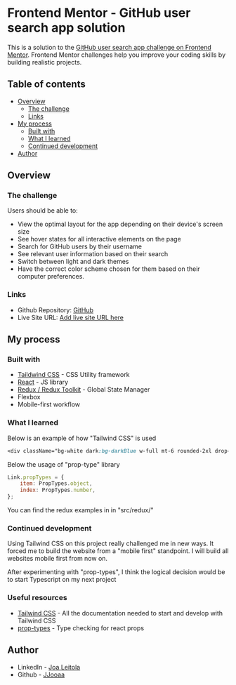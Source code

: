 # Frontend Mentor - GitHub user search app solution

This is a solution to the [GitHub user search app challenge on Frontend Mentor](https://www.frontendmentor.io/challenges/github-user-search-app-Q09YOgaH6). Frontend Mentor challenges help you improve your coding skills by building realistic projects.

## Table of contents

-   [Overview](#overview)
    -   [The challenge](#the-challenge)
    -   [Links](#links)
-   [My process](#my-process)
    -   [Built with](#built-with)
    -   [What I learned](#what-i-learned)
    -   [Continued development](#continued-development)
-   [Author](#author)

## Overview

### The challenge

Users should be able to:

-   View the optimal layout for the app depending on their device's screen size
-   See hover states for all interactive elements on the page
-   Search for GitHub users by their username
-   See relevant user information based on their search
-   Switch between light and dark themes
-   Have the correct color scheme chosen for them based on their computer preferences.

### Links

-   Github Repository: [GitHub](https://github.com/JJooaa/github-user-search-app)
-   Live Site URL: [Add live site URL here](https://your-live-site-url.com)

## My process

### Built with

-   [Taildwind CSS](https://tailwindcss.com/) - CSS Utility framework
-   [React](https://reactjs.org/) - JS library
-   [Redux / Redux Toolkit](https://redux.js.org/) - Global State Manager
-   Flexbox
-   Mobile-first workflow

### What I learned

Below is an example of how "Tailwind CSS" is used

```css
<div className="bg-white dark:bg-darkBlue w-full mt-6 rounded-2xl drop-shadow-lg flex-col">
```

Below the usage of "prop-type" library

```js
Link.propTypes = {
    item: PropTypes.object,
    index: PropTypes.number,
};
```

You can find the redux examples in in "src/redux/"

### Continued development

Using Tailwind CSS on this project really challenged me in new ways. It forced me to build the website from a "mobile first" standpoint. I will build all websites mobile first from now on.

After experimenting with "prop-types", I think the logical decision would be to start Typescript on my next project

### Useful resources

-   [Tailwind CSS](https://tailwindcss.com/) - All the documentation needed to start and develop with Tailwind CSS
-   [prop-types](https://www.npmjs.com/package/prop-types) - Type checking for react props

## Author

-   LinkedIn - [Joa Leitola](https://www.linkedin.com/in/joa-leitola-478515212/)
-   Github - [JJooaa](https://github.com/JJooaa)

